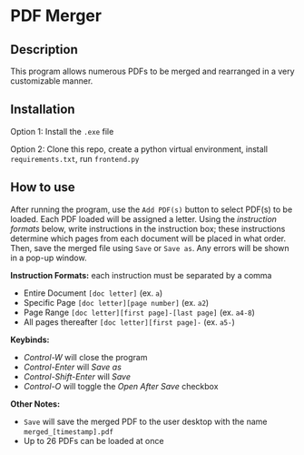 # PDF Merger

## Description
This program allows numerous PDFs to be merged and rearranged in a very customizable manner.

## Installation

Option 1: Install the `.exe` file

Option 2: Clone this repo, create a python virtual environment, install `requirements.txt`, run `frontend.py`

## How to use
After running the program, use the `Add PDF(s)` button to select PDF(s) to be loaded. Each PDF loaded will be assigned a letter. Using the _instruction formats_ below, write instructions in the instruction box; these instructions determine which pages from each document will be placed in what order. Then, save the merged file using `Save` or `Save as`. Any errors will be shown in a pop-up window.

**Instruction Formats:** each instruction must be separated by a comma
- Entire Document `[doc letter]` (ex. `a`)
- Specific Page `[doc letter][page number]` (ex. `a2`)
- Page Range `[doc letter][first page]-[last page]` (ex. `a4-8`)
- All pages thereafter `[doc letter][first page]-` (ex. `a5-`)

**Keybinds:**
- _Control-W_ will close the program
- _Control-Enter_ will _Save as_
- _Control-Shift-Enter_ will _Save_
- _Control-O_ will toggle the _Open After Save_ checkbox

**Other Notes:**
- `Save` will save the merged PDF to the user desktop with the name `merged_[timestamp].pdf`
- Up to 26 PDFs can be loaded at once
